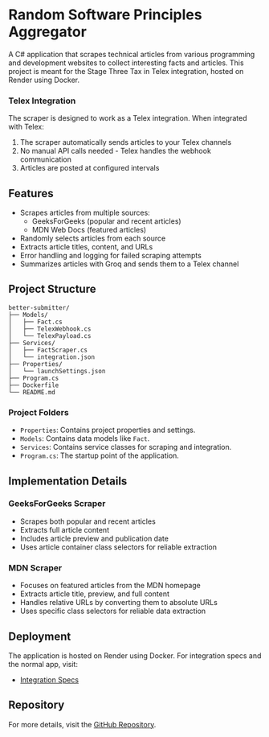 # Random Software Principles Aggregator

A C# application that scrapes technical articles from various programming and development websites to collect interesting facts and articles. This project is meant for the Stage Three Tax in Telex integration, hosted on Render using Docker.

### Telex Integration

The scraper is designed to work as a Telex integration. When integrated with Telex:

1. The scraper automatically sends articles to your Telex channels
2. No manual API calls needed - Telex handles the webhook communication
3. Articles are posted at configured intervals

## Features

- Scrapes articles from multiple sources:
    - GeeksForGeeks (popular and recent articles)
    - MDN Web Docs (featured articles)
- Randomly selects articles from each source
- Extracts article titles, content, and URLs
- Error handling and logging for failed scraping attempts
- Summarizes articles with Groq and sends them to a Telex channel

## Project Structure

```
better-submitter/
├── Models/
│   ├── Fact.cs
│   ├── TelexWebhook.cs
│   └── TelexPayload.cs
├── Services/
│   ├── FactScraper.cs
│   └── integration.json
├── Properties/
│   └── launchSettings.json
├── Program.cs
├── Dockerfile
└── README.md
```

### Project Folders

- `Properties`: Contains project properties and settings.
- `Models`: Contains data models like `Fact`.
- `Services`: Contains service classes for scraping and integration.
- `Program.cs`: The startup point of the application.

## Implementation Details

### GeeksForGeeks Scraper

- Scrapes both popular and recent articles
- Extracts full article content
- Includes article preview and publication date
- Uses article container class selectors for reliable extraction

### MDN Scraper

- Focuses on featured articles from the MDN homepage
- Extracts article title, preview, and full content
- Handles relative URLs by converting them to absolute URLs
- Uses specific class selectors for reliable data extraction

## Deployment

The application is hosted on Render using Docker. For integration specs and the normal app, visit:

- [Integration Specs](https://sofware-principles-aggregator.onrender.com/integration.json)

## Repository

For more details, visit the [GitHub Repository](https://github.com/telexintegrations/sofware-principles-aggregator).
